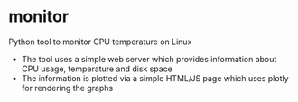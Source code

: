 # monitor
Python tool to monitor CPU temperature on Linux

* The tool uses a simple web server which provides information about CPU usage, temperature and disk space
* The information is plotted via a simple HTML/JS page which uses plotly for rendering the graphs
